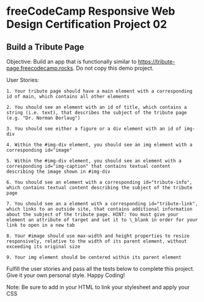 # freeCodeCamp Responsive Web Design Certification Project 02

## Build a Tribute Page

Objective: Build an app that is functionally similar to https://tribute-page.freecodecamp.rocks. Do not copy this demo project.

User Stories:

    1. Your tribute page should have a main element with a corresponding id of main, which contains all other elements

    2. You should see an element with an id of title, which contains a string (i.e. text), that describes the subject of the tribute page (e.g. "Dr. Norman Borlaug")

    3. You should see either a figure or a div element with an id of img-div

    4. Within the #img-div element, you should see an img element with a corresponding id="image"

    5. Within the #img-div element, you should see an element with a corresponding id="img-caption" that contains textual content describing the image shown in #img-div

    6. You should see an element with a corresponding id="tribute-info", which contains textual content describing the subject of the tribute page

    7. You should see an a element with a corresponding id="tribute-link", which links to an outside site, that contains additional information about the subject of the tribute page. HINT: You must give your element an attribute of target and set it to \_blank in order for your link to open in a new tab

    8. Your #image should use max-width and height properties to resize responsively, relative to the width of its parent element, without exceeding its original size

    9. Your img element should be centered within its parent element

Fulfill the user stories and pass all the tests below to complete this project. Give it your own personal style. Happy Coding!

Note: Be sure to add <link rel="stylesheet" href="styles.css"> in your HTML to link your stylesheet and apply your CSS
